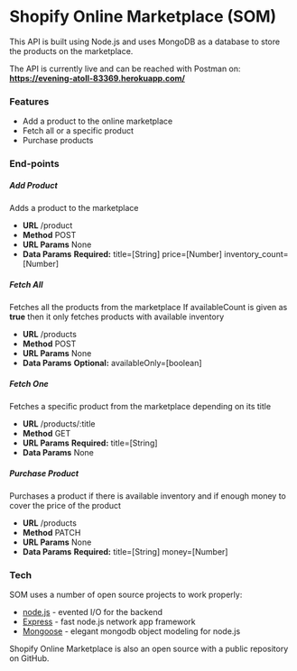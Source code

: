 # Shopify Online Marketplace (SOM)

This API is built using Node.js and uses MongoDB as a database to store the products on the marketplace. 

The API is currently live and can be reached with Postman on:
**https://evening-atoll-83369.herokuapp.com/**

### Features

  - Add a product to the online marketplace
  - Fetch all or a specific product
  - Purchase products

### End-points

##### Add Product
Adds a product to the marketplace
*  **URL**
/product
* **Method**
POST
* **URL Params**
None
* **Data Params**
**Required:**
title=[String]
price=[Number]
inventory_count=[Number]

##### Fetch All
Fetches all the products from the marketplace
If availableCount is given as **true** then it only fetches products with available inventory
*  **URL**
/products
* **Method**
POST
* **URL Params**
None
* **Data Params**
**Optional:**
availableOnly=[boolean]

##### Fetch One
Fetches a specific product from the marketplace depending on its title
*  **URL**
/products/:title
* **Method**
GET
* **URL Params**
**Required:**
title=[String]
* **Data Params**
None

##### Purchase Product
Purchases a product if there is available inventory and if enough money to cover the price of the product
*  **URL**
/products
* **Method**
PATCH
* **URL Params**
None
* **Data Params**
**Required:**
title=[String]
money=[Number]

### Tech

SOM uses a number of open source projects to work properly:

* [node.js] - evented I/O for the backend
* [Express] - fast node.js network app framework
* [Mongoose] - elegant mongodb object modeling for node.js

Shopify Online Marketplace is also an open source with a public repository on GitHub.

[//]: # 
   [node.js]: <http://nodejs.org>
   [Mongoose]: <https://mongoosejs.com>
   [express]: <http://expressjs.com>
 
